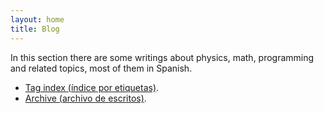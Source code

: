 ```yaml
---
layout: home
title: Blog
---
```


In this section there are some writings about physics, math, programming and related topics, most of them in Spanish. 

- <a href="https://igomezv.github.io/tags/">Tag index (índice por etiquetas)</a>.
- [Archive (archivo de escritos)](archive.md).

 


